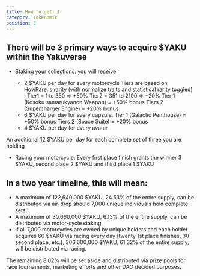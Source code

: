```yaml
---
title: How to get it
category: Tokenomic
position: 5
---
```


## There will be 3 primary ways to acquire $YAKU within the Yakuverse

* Staking your collections: you will receive: 

    - 2 $YAKU per day for every motorcycle
        Tiers are based on HowRare.is rarity (with normalize traits and statistical rarity toggled) :
        Tier1 = 1 to 350 => +50%
        Tier2 = 351 to 2100 => +20%
        Tier 1 (Kosoku samarukyanon Weapon) = +50% bonus
        Tiers 2 (Supercharger Engine) = +20% bonus
    - 6 $YAKU per day for every capsule.
        Tier 1 (Galactic Penthouse) = +50% bonus
        Tiers 2 (Space Suite) = +20% bonus
    - 4 $YAKU per day for every avatar

An additional 12 $YAKU per day for each complete set of three you are holding

* Racing your motorcycle: Every first place finish grants the winner 3 $YAKU, second place 2 $YAKU and third place 1 $YAKU

## In a two year timeline, this will mean: 

* A maximum of 122,640,000 $YAKU, 24.53% of the entire supply, can be distributed via air-drop should 7,000 unique individuals hold complete sets, 
* A maximum of 30,660,000 $YAKU, 6.13% of the entire supply, can be distributed via motor-cycle staking, 
* If all 7,000 motorcycles are owned by unique holders and each holder acquires 60 $YAKU via racing every day (twenty 1st place finishes, 30 second place, etc.), 306,600,000 $YAKU, 61.32% of the entire supply, will be distributed via racing.

The remaining 8.02% will be set aside and distributed via prize pools for race tournaments, marketing efforts and other DAO decided purposes.